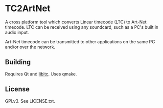 TC2ArtNet
=========

A cross platform tool which converts Linear timecode (LTC) to Art-Net timecode.
LTC can be received using any soundcard, such as a PC's built in audio input.

Art-Net timecode can be transmitted to other applications on the same PC and/or
over the network.

Building
--------

Requires Qt and [libltc](https://github.com/x42/libltc). Uses qmake.

License
-------

GPLv3. See LICENSE.txt.
